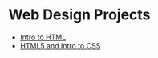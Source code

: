# Web Design Projects

<ul>
     <li><a href="intro_html/index.html" target="_blank">Intro to HTML</a></li>
     <li><a href="hmtl5_css/index.html" target="_blank">HTML5 and Intro to CSS</a></li>
</ul>